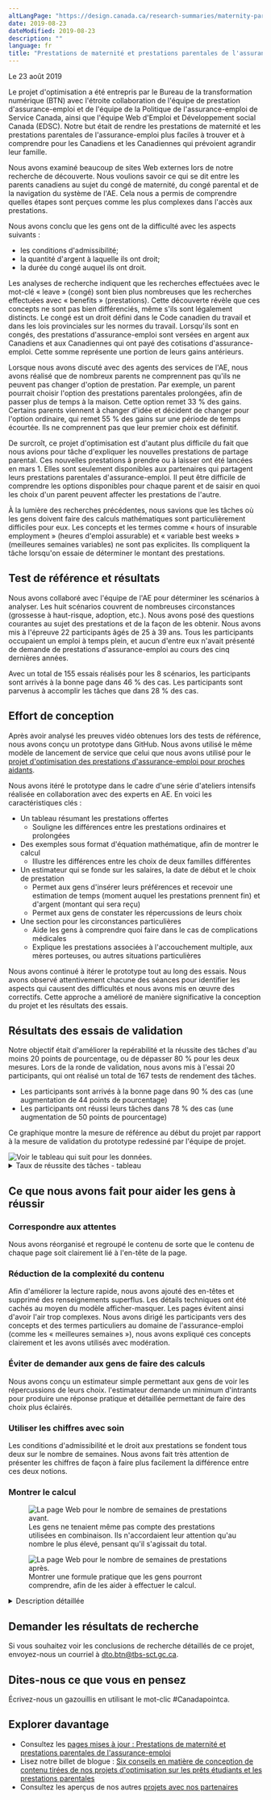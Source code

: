 ```yaml
---
altLangPage: "https://design.canada.ca/research-summaries/maternity-parental-research-summary.html"
date: 2019-08-23
dateModified: 2019-08-23
description: ""
language: fr
title: "Prestations de maternité et prestations parentales de l'assurance-emploi"
---
```

<p class="post-meta">Le 23 août 2019</p>
<p>Le projet d'optimisation a été entrepris par le Bureau de la transformation numérique (BTN) avec l'étroite
    collaboration de l'équipe de prestation d'assurance-emploi et de l'équipe de la Politique de l'assurance-emploi de
    Service Canada, ainsi que l'équipe Web d'Emploi et Développement social Canada (EDSC). Notre but était de rendre les
    prestations de maternité et les prestations parentales de l'assurance-emploi plus faciles à trouver et à comprendre
    pour les Canadiens et les Canadiennes qui prévoient agrandir leur famille.</p>
<p>Nous avons examiné beaucoup de sites Web externes lors de notre recherche de découverte. Nous voulions savoir ce qui
    se dit entre les parents canadiens au sujet du congé de maternité, du congé parental et de la navigation du système
    de l'AE. Cela nous a permis de comprendre quelles étapes sont perçues comme les plus complexes dans l'accès aux
    prestations.</p>
<p>Nous avons conclu que les gens ont de la difficulté avec les aspects suivants&nbsp;:</p>
<ul>
    <li>les conditions d'admissibilité;</li>
    <li>la quantité d'argent à laquelle ils ont droit;</li>
    <li>la durée du congé auquel ils ont droit.</li>
</ul>
<p>Les analyses de recherche indiquent que les recherches effectuées avec le mot-clé «&nbsp;leave&nbsp;» (congé) sont
    bien plus nombreuses que les recherches effectuées avec «&nbsp;benefits&nbsp;» (prestations). Cette découverte
    révèle que ces concepts ne sont pas bien différenciés, même s'ils sont légalement distincts. Le congé est un droit
    défini dans le Code canadien du travail et dans les lois provinciales sur les normes du travail. Lorsqu'ils sont en
    congés, des prestations d'assurance-emploi sont versées en argent aux Canadiens et aux Canadiennes qui ont payé des
    cotisations d'assurance-emploi. Cette somme représente une portion de leurs gains antérieurs.</p>
<p>Lorsque nous avons discuté avec des agents des services de l'AE, nous avons réalisé que de nombreux parents ne
    comprennent pas qu'ils ne peuvent pas changer d'option de prestation. Par exemple, un parent pourrait choisir
    l'option des prestations parentales prolongées, afin de passer plus de temps à la maison. Cette option remet
    33&nbsp;% des gains. Certains parents viennent à changer d'idée et décident de changer pour l'option ordinaire, qui
    remet 55&nbsp;% des gains sur une période de temps écourtée. Ils ne comprennent pas que leur premier choix est
    définitif.</p>
<p>De surcroît, ce projet d'optimisation est d'autant plus difficile du fait que nous avions pour tâche d'expliquer les
    nouvelles prestations de partage parental. Ces nouvelles prestations à prendre ou à laisser ont été lancées en mars
    1.    Elles sont seulement disponibles aux partenaires qui partagent leurs prestations parentales
    d'assurance-emploi. Il peut être difficile de comprendre les options disponibles pour chaque parent et de saisir en
    quoi les choix d'un parent peuvent affecter les prestations de l'autre.</p>
<p>À la lumière des recherches précédentes, nous savions que les tâches où les gens doivent faire des calculs
    mathématiques sont particulièrement difficiles pour eux. Les concepts et les termes comme «&nbsp;hours of insurable
    employment&nbsp;» (heures d'emploi assurable) et «&nbsp;variable best weeks&nbsp;» (meilleures semaines variables)
    ne sont pas explicites. Ils compliquent la tâche lorsqu'on essaie de déterminer le montant des prestations.</p>
<h2>Test de référence et résultats</h2>
<p>Nous avons collaboré avec l'équipe de l'AE pour déterminer les scénarios à analyser. Les huit scénarios couvrent de
    nombreuses circonstances (grossesse à haut-risque, adoption, etc.). Nous avons posé des questions courantes au sujet
    des prestations et de la façon de les obtenir. Nous avons mis à l'épreuve 22 participants âgés de 25 à 39 ans. Tous
    les participants occupaient un emploi à temps plein, et aucun d'entre eux n'avait présenté de demande de prestations
    d'assurance-emploi au cours des cinq dernières années.</p>
<p>Avec un total de 155 essais réalisés pour les 8 scénarios, les participants sont arrivés à la bonne page dans
    46&nbsp;% des cas. Les participants sont parvenus à accomplir les tâches que dans 28&nbsp;% des cas.</p>
<h2>Effort de conception</h2>
<p>Après avoir analysé les preuves vidéo obtenues lors des tests de référence, nous avons conçu un prototype dans
    GitHub. Nous avons utilisé le même modèle de lancement de service que celui que nous avons utilisé pour le <a
        href=" {{ '/resumes-recherche/prochesaidants-resume-recherche.html' | prepend: site.urlalt[ page.language ] }} ">projet
        d'optimisation des prestations d'assurance-emploi pour proches aidants</a>.</p>
<p>Nous avons itéré le prototype dans le cadre d'une série d'ateliers intensifs réalisée en collaboration avec des
    experts en AE. En voici les caractéristiques clés&nbsp;:</p>
<ul>
    <li>Un tableau résumant les prestations offertes
        <ul>
            <li>Souligne les différences entre les prestations ordinaires et prolongées</li>
        </ul>
    </li>
    <li>Des exemples sous format d'équation mathématique, afin de montrer le calcul
        <ul>
            <li>Illustre les différences entre les choix de deux familles différentes</li>
        </ul>
    </li>
    <li>Un estimateur qui se fonde sur les salaires, la date de début et le choix de prestation
        <ul>
            <li>Permet aux gens d'insérer leurs préférences et recevoir une estimation de temps (moment auquel les
                prestations prennent fin) et d'argent (montant qui sera reçu)</li>
            <li>Permet aux gens de constater les répercussions de leurs choix</li>
        </ul>
    </li>
    <li>Une section pour les circonstances particulières
        <ul>
            <li>Aide les gens à comprendre quoi faire dans le cas de complications médicales</li>
            <li>Explique les prestations associées à l'accouchement multiple, aux mères porteuses, ou autres situations
                particulières</li>
        </ul>
    </li>
</ul>
<p>Nous avons continué à itérer le prototype tout au long des essais. Nous avons observé attentivement chacune des
    séances pour identifier les aspects qui causent des difficultés et nous avons mis en œuvre des correctifs. Cette
    approche a amélioré de manière significative la conception du projet et les résultats des essais.</p>
<h2>Résultats des essais de validation</h2>
<p>Notre objectif était d'améliorer la repérabilité et la réussite des tâches d'au moins 20 points de pourcentage, ou de
    dépasser 80&nbsp;% pour les deux mesures. Lors de la ronde de validation, nous avons mis à l'essai 20 participants,
    qui ont réalisé un total de 167 tests de rendement des tâches.</p>
<ul>
    <li>Les participants sont arrivés à la bonne page dans 90&nbsp;% des cas (une augmentation de 44 points de
        pourcentage)</li>
    <li>Les participants ont réussi leurs tâches dans 78&nbsp;% des cas (une augmentation de 50 points de pourcentage)</li>
</ul>
<p>Ce graphique montre la mesure de référence au début du projet par rapport à la mesure de validation du prototype
    redessiné par l'équipe de projet.</p>
<img class="img-responsive hidden-sm hidden-xs" alt="Voir le tableau qui suit pour les données."
    src="../images/prestations-mat-ae/maternite-parentales-taux-de-reussite.png" />
<div class="row col-md-9 mrgn-bttm-lg">
    <details>
        <summary>
            Taux de réussite des tâches - tableau
        </summary>
        <div class="table-bravo">
            <table class="table table-bordered">
                <thead>
                    <tr>
                        <th scope="col">Tâche</th>
                        <th scope="col">Base</th>
                        <th scope="col">Validation</th>
                    </tr>
                </thead>
                <tbody>
                    <tr>
                        <td>Quand présenter une demande</td>
                        <td>33&nbsp;%</td>
                        <td>75&nbsp;%</td>
                    </tr>
                    <tr>
                        <td>Maternité/maladie</td>
                        <td>22&nbsp;%</td>
                        <td>80&nbsp;%</td>
                    </tr>
                    <tr>
                        <td>Rémunération assurable</td>
                        <td>62&nbsp;%</td>
                        <td>89&nbsp;%</td>
                    </tr>
                    <tr>
                        <td>Nombre maximum de jours de congé</td>
                        <td>5&nbsp;%</td>
                        <td>79&nbsp;%</td>
                    <tr>
                        <td>Meilleures semaines variables</td>
                        <td>32&nbsp;%</td>
                        <td>53&nbsp;%</td>
                    </tr>
                    </tr>
                    <tr>
                        <td>Modifier les prestations parentales</td>
                        <td>24&nbsp;%</td>
                        <td>85&nbsp;%</td>
                    </tr>
                    <tr>
                        <td>Prime incluse dans les résultats</td>
                        <td>0&nbsp;%</td>
                        <td>69&nbsp;%</td>
                    </tr>
                    <tr>
                        <td>À la fin du versement des prestations</td>
                        <td>44&nbsp;%</td>
                        <td>94&nbsp;%</td>
                    </tr>
                </tbody>
            </table>
        </div>
    </details>
</div>
<h2>Ce que nous avons fait pour aider les gens à réussir</h2>
<h3>Correspondre aux attentes</h3>
<p>Nous avons réorganisé et regroupé le contenu de sorte que le contenu de chaque page soit clairement lié à l'en-tête
    de la page.</p>
<h3>Réduction de la complexité du contenu
</h3>
<p>Afin d'améliorer la lecture rapide, nous avons ajouté des en-têtes et supprimé des renseignements superflus. Les
    détails techniques ont été cachés au moyen du modèle afficher-masquer. Les pages évitent ainsi d'avoir l'air trop
    complexes. Nous avons dirigé les participants vers des concepts et des termes particuliers au domaine de
    l'assurance-emploi (comme les «&nbsp;meilleures semaines&nbsp;»), nous avons expliqué ces concepts clairement et les
    avons utilisés avec modération.</p>
<h3>Éviter de demander aux gens de faire des calculs</h3>
<p>Nous avons conçu un estimateur simple permettant aux gens de voir les répercussions de leurs choix. l'estimateur
    demande un minimum d'intrants pour produire une réponse pratique et détaillée permettant de faire des choix plus
    éclairés.</p>
<h3>Utiliser les chiffres avec soin</h3>
<p>Les conditions d'admissibilité et le droit aux prestations se fondent tous deux sur le nombre de semaines. Nous avons
    fait très attention de présenter les chiffres de façon à faire plus facilement la différence entre ces deux notions.
</p>
<h3>Montrer le calcul</h3>
<figure class="mrgn-tp-lg mrgn-bttm-lg">
    <img class="img-responsive border" alt="La page Web pour le nombre de semaines de prestations avant."
        src="../images/prestations-mat-ae/prestations-mat-avant.jpg" />
    <figcaption>Les gens ne tenaient même pas compte des prestations utilisées en combinaison. Ils n'accordaient leur
        attention qu'au nombre le plus élevé, pensant qu'il s'agissait du total.</figcaption>
</figure>
<figure class="mrgn-tp-lg mrgn-bttm-lg">
    <img class="img-responsive border" alt="La page Web pour le nombre de semaines de prestations après."
        src="../images/prestations-mat-ae/prestations-mat-apres.jpg" />
    <figcaption>Montrer une formule pratique que les gens pourront comprendre, afin de les aider à effectuer le calcul.
    </figcaption>
</figure>
<details class="col-md-8">
    <summary>
        Description détaillée
    </summary>
    <p>On y montre d'abord une section du contenu de la page original. On y encadre en rouge un énoncé indiquant qu'il y
        a un maximum de 15 semaines pour les prestations de maternité de l'<abbr title="Assurance-emploi">AE</abbr>. Un
        autre énoncé est encadré en rouge, indiquant un maximum de 61 semaines pour les prestations parentales.</p>
    <p>Sous cette capture d'écran s'en trouve une autre, celle de la version équivalente tirée du prototype. Une simple
        équation mathématique est encadrée de vert. l'équation montre 15 semaines de prestations de maternité plus 61
        semaines de prestations parentales prolongées est égal à un total de 76 semaines pour Janelle.</p>
</details>
<div class="clearfix"></div>
<h2>Demander les résultats de recherche</h2>
<p>Si vous souhaitez voir les conclusions de recherche détaillés de ce projet, envoyez-nous un courriel à <a
        href="mailto:dto.btn@tbs-sct.gc.ca">dto.btn@tbs-sct.gc.ca</a>.</p>
<h2>Dites-nous ce que vous en pensez</h2>
<p>Écrivez-nous un gazouillis en utilisant le mot-clic #Canadapointca.</p>
<h2>Explorer davantage</h2>
<ul>
    <li>Consultez les <a
            href="https://www.canada.ca/fr/services/prestations/ae/assurance-emploi-maternite-parentales.html">pages
            mises à jour&nbsp;: Prestations de maternité et prestations parentales de l'assurance-emploi</a></li>
    <li>Lisez notre billet de blogue&nbsp;:&nbsp;<a
            href=" {{ '/2019/08/26/conseils-conception-contentu.html' | prepend: site.urlalt[ page.language ] }} ">Six
            conseils en matière de conception de contenu tirées de nos projets d'optimisation sur les prêts étudiants et
            les prestations parentales</a></li>
    <li>Consultez les aperçus de nos autres <a
            href=" {{ '/pages/apercu-projet.html#projets' | prepend: site.urlalt[ page.language ] }} ">projets avec nos
            partenaires</a></li>
</ul>